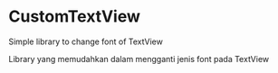 # CustomTextView
Simple library to change font of TextView

Library yang memudahkan dalam mengganti jenis font pada TextView
